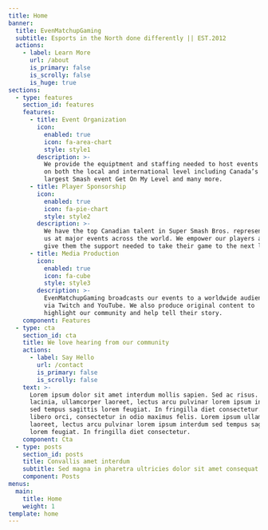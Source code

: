 ```yaml
---
title: Home
banner:
  title: EvenMatchupGaming
  subtitle: Esports in the North done differently || EST.2012
  actions:
    - label: Learn More
      url: /about
      is_primary: false
      is_scrolly: false
      is_huge: true
sections:
  - type: features
    section_id: features
    features:
      - title: Event Organization
        icon:
          enabled: true
          icon: fa-area-chart
          style: style1
        description: >-
          We provide the equiptment and staffing needed to host events 
          on both the local and international level including Canada’s 
          largest Smash event Get On My Level and many more.
      - title: Player Sponsorship
        icon:
          enabled: true
          icon: fa-pie-chart
          style: style2
        description: >-
          We have the top Canadian talent in Super Smash Bros. represent 
          us at major events across the world. We empower our players and 
          give them the support needed to take their game to the next level.
      - title: Media Production
        icon:
          enabled: true
          icon: fa-cube
          style: style3
        description: >-
          EvenMatchupGaming broadcasts our events to a worldwide audience 
          via Twitch and YouTube. We also produce original content to 
          highlight our community and help tell their story.
    component: Features
  - type: cta
    section_id: cta
    title: We love hearing from our community
    actions:
      - label: Say Hello
        url: /contact
        is_primary: false
        is_scrolly: false
    text: >-
      Lorem ipsum dolor sit amet interdum mollis sapien. Sed ac risus. Phasellus
      lacinia, ullamcorper laoreet, lectus arcu pulvinar lorem ipsum interdum
      sed tempus sagittis lorem feugiat. In fringilla diet consectetur. Morbi
      libero orci, consectetur in odio maximus felis. Lorem ipsum ullamcorper
      laoreet, lectus arcu pulvinar lorem ipsum interdum sed tempus sagittis
      lorem feugiat. In fringilla diet consectetur.
    component: Cta
  - type: posts
    section_id: posts
    title: Convallis amet interdum
    subtitle: Sed magna in pharetra ultricies dolor sit amet consequat adipiscing lorem.
    component: Posts
menus:
  main:
    title: Home
    weight: 1
template: home
---
```


